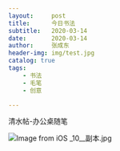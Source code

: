 ```yaml
---
layout:     post
title:      今日书法
subtitle:   2020-03-14
date:       2020-03-14
author:     张成东
header-img: img/test.jpg
catalog: true
tags:
    - 书法
    - 毛笔
    - 创意

---
```

清水帖-办公桌随笔

![Image from iOS _10__副本.jpg](https://i.loli.net/2020/04/25/CVkr1FYlN5todbs.jpg)

